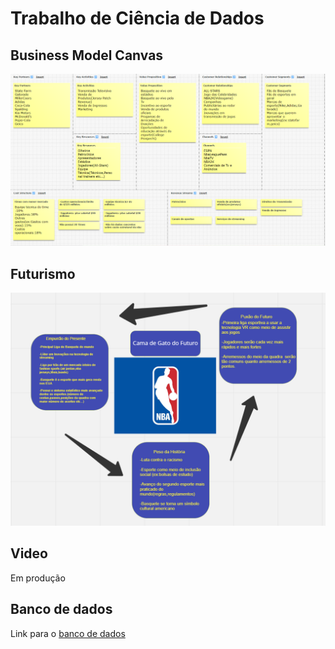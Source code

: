 # Trabalho de Ciência de Dados
## Business Model Canvas
![figura](https://github.com/OCRAM101HUB/Trabalho/blob/16c306e6fbe1121c4b9698e1690ff880f8756166/Captura%20de%20tela%202022-10-20%20221300.png)

## Futurismo
<img src=https://github.com/OCRAM101HUB/Trabalho/blob/16c306e6fbe1121c4b9698e1690ff880f8756166/miro.png/>

## Video
Em produção

## Banco de dados
Link para o [banco de dados](http://www.espn.com/nba/attendance/_/year/2020)
